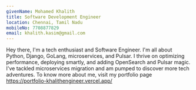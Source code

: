 ```yaml
---
givenName: Mohamed Khalith
title: Software Development Engineer
location: Chennai, Tamil Nadu
mobileNo: 7708877829
email: khalith.kasim@gmail.com
---
```


Hey there, I'm a tech enthusiast and Software Engineer. I'm all about Python, Django, GoLang, microservices, and Pulsar. I thrive on optimizing performance, deploying smartly, and adding OpenSearch and Pulsar magic. I've tackled microservices migration and am pumped to discover more tech adventures. To know more about me, visit my portfolio page https://portfolio-khalithengineer.vercel.app/
